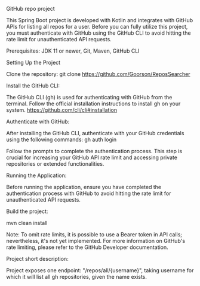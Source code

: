 GitHub repo project

This Spring Boot project is developed with Kotlin and integrates with GitHub APIs for listing all repos for a user. 
Before you can fully utilize this project, you must authenticate with GitHub using the GitHub CLI to avoid hitting the rate limit for unauthenticated API requests.

Prerequisites:
JDK 11 or newer,
Git,
Maven,
GitHub CLI

Setting Up the Project

Clone the repository:
git clone https://github.com/Goorson/ReposSearcher

Install the GitHub CLI:

The GitHub CLI (gh) is used for authenticating with GitHub from the terminal. Follow the official installation instructions to install gh on your system.
https://github.com/cli/cli#installation

Authenticate with GitHub:

After installing the GitHub CLI, authenticate with your GitHub credentials using the following commands:
gh auth login

Follow the prompts to complete the authentication process. This step is crucial for increasing your GitHub API rate limit and accessing private repositories or extended functionalities.

Running the Application:

Before running the application, ensure you have completed the authentication process with GitHub to avoid hitting the rate limit for unauthenticated API requests.

Build the project:

mvn clean install

Note: To omit rate limits, it is possible to use a Bearer token in API calls; nevertheless, it's not yet implemented. For more information on GitHub's rate limiting, please refer to the GitHub Developer documentation.

Project short description:

Project exposes one endpoint: "/repos/all/{username}", taking username for which it will list all gh repositories, given the name exists.


